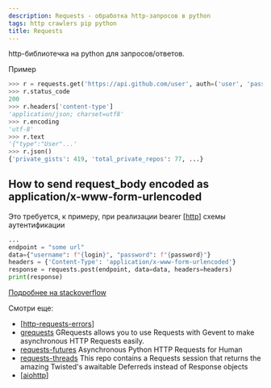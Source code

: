 ```yaml
---
description: Requests - обработка http-запросов в python
tags: http crawlers pip python
title: Requests
---
```

http-библиотечка на python для запросов/ответов.

Пример

```python
>>> r = requests.get('https://api.github.com/user', auth=('user', 'pass'))
>>> r.status_code
200
>>> r.headers['content-type']
'application/json; charset=utf8'
>>> r.encoding
'utf-8'
>>> r.text
'{"type":"User"...'
>>> r.json()
{'private_gists': 419, 'total_private_repos': 77, ...}
```

## How to send request_body encoded as application/x-www-form-urlencoded

Это требуется, к примеру, при реализации bearer [[http]] схемы аутентификации

```python
...
endpoint = "some url"
data={"username": f"{login}", "password": f"{password}"}
headers = {'Content-Type': 'application/x-www-form-urlencoded'}
response = requests.post(endpoint, data=data, headers=headers)
print(response)
```

[Подробнее на stackoverflow](https://stackoverflow.com/questions/62886283/python-requests-post-how-to-send-request-body-encoded-as-application-x-www-fo)

Смотри еще:

- [[http-requests-errors]]
- [grequests](https://github.com/spyoungtech/grequests) GRequests allows you to use Requests with Gevent to make asynchronous HTTP Requests easily.
- [requests-futures](https://github.com/ross/requests-futures) Asynchronous Python HTTP Requests for Human
- [requests-threads](https://github.com/requests/requests-threads) This repo contains a Requests session that returns the amazing Twisted's awaitable Deferreds instead of Response objects
- [[aiohttp]]

[//begin]: # "Autogenerated link references for markdown compatibility"
[http]: ../lists/http "Http"
[http-requests-errors]: http-requests-errors "Http requests"
[aiohttp]: aiohttp "Aiohttp асинхронный клиент-свервер на python."
[//end]: # "Autogenerated link references"